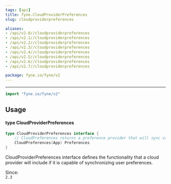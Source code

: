 ```yaml
---
tags: [api]
title: fyne.CloudProviderPreferences
slug: cloudproviderpreferences

aliases:
- /api/v2.0//cloudproviderpreferences
- /api/v2.1//cloudproviderpreferences
- /api/v2.2//cloudproviderpreferences
- /api/v2.3//cloudproviderpreferences
- /api/v2.4//cloudproviderpreferences
- /api/v2.5//cloudproviderpreferences
- /api/v2.6//cloudproviderpreferences
- /api/v2.7//cloudproviderpreferences

package: fyne.io/fyne/v2
---
```



---
```go
import "fyne.io/fyne/v2"
```

## Usage

#### type CloudProviderPreferences

```go
type CloudProviderPreferences interface {
	// CloudPreferences returns a preference provider that will sync values to the cloud this provider uses.
	CloudPreferences(App) Preferences
}
```

CloudProviderPreferences interface defines the functionality that a cloud provider will include if it is capable of synchronizing user preferences.


<div class="since">Since: <code>
2.3</code></div>
